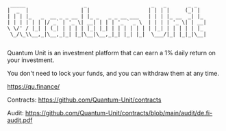 ```
 _____                   _                     _   _       _ _   
|  _  |                 | |                   | | | |     (_) |  
| | | |_   _  __ _ _ __ | |_ _   _ _ __ ___   | | | |_ __  _| |_ 
| | | | | | |/ _` | '_ \| __| | | | '_ ` _ \  | | | | '_ \| | __|
\ \/' / |_| | (_| | | | | |_| |_| | | | | | | | |_| | | | | | |_ 
 \_/\_\\__,_|\__,_|_| |_|\__|\__,_|_| |_| |_|  \___/|_| |_|_|\__|
                                                                 
```                                                                 

                                                                                                                  
Quantum Unit is an investment platform that can earn a 1% daily return on your investment. 

You don't need to lock your funds, and you can withdraw them at any time.

https://qu.finance/

Contracts: https://github.com/Quantum-Unit/contracts

Audit: https://github.com/Quantum-Unit/contracts/blob/main/audit/de.fi-audit.pdf
